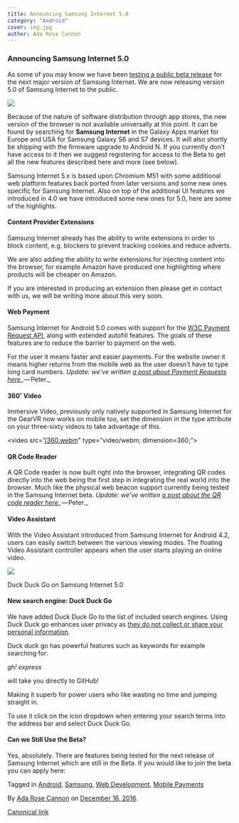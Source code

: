 ```yaml
---
title: Announcing Samsung Internet 5.0
category: "Android"
cover: img.jpg
author: Ada Rose Cannon
---
```


### Announcing Samsung Internet 5.0

As some of you may know we have been [testing a public beta release](https://medium.com/samsung-internet-dev/beta-d0f988fb77fb#.cekjtk487) for the next major version of Samsung Internet. We are now releasing version 5.0 of Samsung Internet to the public.

![](https://cdn-images-1.medium.com/max/800/0*BfSvnY4KV-sWbTG6.png)

Because of the nature of software distribution through app stores, the new version of the browser is not available universally at this point. It can be found by searching for **Samsung Internet** in the Galaxy Apps market for Europe and USA for Samsung Galaxy S6 and S7 devices. It will also shortly be shipping with the firmware upgrade to Android N. If you currently don’t have access to it then we suggest registering for access to the Beta to get all the new features described here and more (see below).

Samsung Internet 5.x is based upon Chromium M51 with some additional web platform features back ported from later versions and some new ones specific for Samsung Internet. Also on top of the additional UI features we introduced in 4.0 we have introduced some new ones for 5.0, here are some of the highlights.

#### Content Provider Extensions

Samsung Internet already has the ability to write extensions in order to block content, e.g. blockers to prevent tracking cookies and reduce adverts.

We are also adding the ability to write extensions for injecting content into the browser, for example Amazon have produced one highlighting where products will be cheaper on Amazon.

If you are interested in producing an extension then please get in contact with us, we will be writing more about this very soon.

#### **Web Payment**

Samsung Internet for Android 5.0 comes with support for the [W3C Payment Request API](https://developer.mozilla.org/en-US/docs/Web/API/PaymentRequest), along with extended autofill features. The goals of these features are to reduce the barrier to payment on the web.

For the user it means faster and easier payments. For the website owner it means higher returns from the mobile web as the user doesn’t have to type long card numbers. _Update: we’ve written_ [_a post about Payment Requests here_](https://medium.com/samsung-internet-dev/how-to-take-payments-on-the-web-with-the-payment-request-api-a523f6fc7c1f)_ — Peter._

#### **360˚ Video**

Immersive Video, previously only natively supported in Samsung Internet for the GearVR now works on mobile too, set the dimension in the type attribute on your three-sixty videos to take advantage of this.

<video src=”[/360.webm](https://ada-pull-zone-egnalefgk5.netdna-ssl.com/mt2.webm)" type=”video/webm; dimension=360;”></video>

#### QR Code Reader

A QR Code reader is now built right into the browser, integrating QR codes directly into the web being the first step in integrating the real world into the browser. Much like the physical web beacon support currently being tested in the Samsung Internet beta. _Update: we’ve written_ [_a post about the QR code reader here_](https://medium.com/samsung-internet-dev/samsung-internets-qr-code-scanner-what-s-the-deal-20becb76f057)_ — Peter._

#### Video Assistant

With the Video Assistant introduced from Samsung Internet for Android 4.2, users can easily switch between the various viewing modes. The floating Video Assistant controller appears when the user starts playing an online video.

![](https://cdn-images-1.medium.com/max/600/1*kBkztabvmsME_x4U-hlftg.png)

Duck Duck Go on Samsung Internet 5.0

#### New search engine: Duck Duck Go

We have added Duck Duck Go to the list of included search engines. Using Duck Duck go enhances user privacy as [they do not collect or share your personal information](https://duckduckgo.com/privacy).

Duck duck go has powerful features such as keywords for example searching for:

_gh! express_

will take you directly to GitHub!

Making it superb for power users who like wasting no time and jumping straight in.

To use it click on the icon dropdown when entering your search terms into the address bar and select Duck Duck Go.

#### Can we Still Use the Beta?

Yes, absolutely. There are features being tested for the next release of Samsung Internet which are still in the Beta. If you would like to join the beta you can apply here:

Tagged in [Android](https://medium.com/tag/android), [Samsung](https://medium.com/tag/samsung), [Web Development](https://medium.com/tag/web-development), [Mobile Payments](https://medium.com/tag/mobile-payments)

By [Ada Rose Cannon](https://medium.com/@Lady_Ada_King) on [December 16, 2016](https://medium.com/p/1ac2bfc14b78).

[Canonical link](https://medium.com/@Lady_Ada_King/announcing-samsung-internet-5-0-1ac2bfc14b78)
